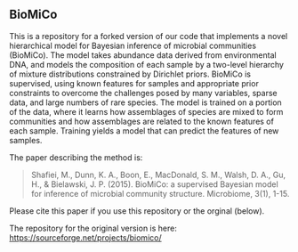 ## BioMiCo

This is a repository for a forked version of our code that implements a novel hierarchical model for Bayesian inference of microbial communities (BioMiCo). The model takes abundance data derived from environmental DNA, and models the composition of each sample by a two-level hierarchy of mixture distributions constrained by Dirichlet priors. BioMiCo is supervised, using known features for samples and appropriate prior constraints to overcome the challenges posed by many variables, sparse data, and large numbers of rare species. The model is trained on a portion of the data, where it learns how assemblages of species are mixed to form communities and how assemblages are related to the known features of each sample. Training yields a model that can predict the features of new samples.

The paper describing the method is:

>Shafiei, M., Dunn, K. A., Boon, E., MacDonald, S. M., Walsh, D. A., Gu, H., & Bielawski, J. P. (2015). BioMiCo: a supervised Bayesian model for inference of microbial community structure. Microbiome, 3(1), 1-15.

Please cite this paper if you use this repository or the orginal (below).

The repository for the original version is here:  https://sourceforge.net/projects/biomico/
